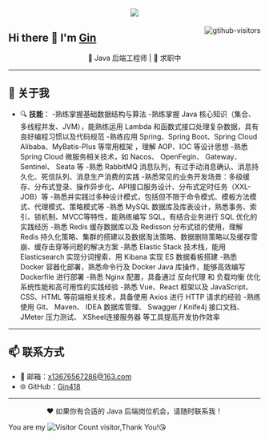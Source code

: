 <h1 align="center"> <a href="https://sunguoqi.com/"> <img src="https://readme-typing-svg.herokuapp.com/?lines=console.log(%22Hello%2C%20World!%22);祝您今天愉快!&center=true&size=27"> </a> </h1>
<a href="https://github.com/luoye6/computer-vision-in-action">
    <img align="right" src="https://komarev.com/ghpvc/?username=luoye6&label=Visitors&color=red&style=flat&logo=github" alt="gtihub-visitors" />
</a>
 
## Hi there 👋  I'm <a href="https://github.com/Gin418">Gin</a>
 <p align="center">
  🎯 Java 后端工程师 | 🌱 求职中
</p>

---

## 🚀 关于我
- 🔍 **技能**：
    -熟练掌握基础数据结构与算法
    -熟练掌握 Java 核心知识（集合、多线程并发、JVM），能熟练运用 Lambda 和函数式接口处理复杂数据，具有良好编程习惯以及代码规范
    -熟练应用 Spring、Spring Boot、Spring Cloud Alibaba、MyBatis-Plus 等常用框架 ，理解 AOP、IOC 等设计思想
    -熟悉 Spring Cloud 微服务相关技术，如 Nacos、 OpenFegin、 Gateway、 Sentinel、 Seata 等
    -熟悉 RabbitMQ 消息队列，有过手动消息确认、消息持久化、死信队列、消息生产消费的实践
    -熟悉常见的业务开发场景：多级缓存、分布式登录、操作异步化、API接口服务设计、分布式定时任务（XXL-JOB）等
    -熟悉并实践过多种设计模式，包括但不限于命令模式、模板方法模式、代理模式、策略模式等
    -熟悉 MySQL 数据库及库表设计，熟悉事务、索引、锁机制、MVCC等特性，能熟练编写 SQL，有结合业务进行 SQL 优化的实践经历
    -熟悉 Redis  缓存数据库以及 Redisson 分布式锁的使用，理解 Redis 持久化策略、集群的搭建以及数据淘汰策略、数据删除策略以及缓存雪崩、缓存击穿等问题的解决方案
    -熟悉 Elastic Stack 技术栈，能用 Elasticsearch 实现分词搜索、用 Kibana 实现 ES 数据看板搭建
    -熟悉 Docker 容器化部署，熟悉命令行及 Docker Java 库操作，能够高效编写 Dockerfile 进行部署
    -熟悉 Nginx 配置，具备通过 反向代理 和 负载均衡 优化系统性能和高可用性的实践经验
    -熟悉 Vue、React 框架以及 JavaScript、CSS、HTML 等前端相关技术，具备使用 Axios 进行 HTTP 请求的经验
    -熟练使用 Git、 Maven、 IDEA 数据库管理、 Swagger / Knife4j 接口文档、JMeter 压力测试、 XSheel连接服务器 等工具提高开发协作效率

---

## 📫 联系方式
- 📧 邮箱：x13676567286@163.com  
- 🌐 GitHub：[Gin418](https://github.com/Gin418)  

---

<p align="center">
  ❤️ 如果你有合适的 Java 后端岗位机会，请随时联系我！
</p>

You are my ![Visitor Count](https://profile-counter.glitch.me/wisdom-zhe/count.svg) visitor,Thank You!😘


<!--
**Gin418/Gin418** is a ✨ _special_ ✨ repository because its `README.md` (this file) appears on your GitHub profile.

Here are some ideas to get you started:
- 💼 项目经历
- 🔭 I’m currently working on ...
- 🌱 I’m currently learning ...
- 👯 I’m looking to collaborate on ...
- 🤔 I’m looking for help with ...
- 💬 Ask me about ...
- 📫 How to reach me: ...
- 😄 Pronouns: ...
- ⚡ Fun fact: ...
-->
